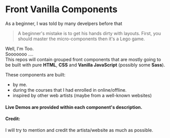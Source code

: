 # Front Vanilla Components

As a beginner, I was told by many develpers before that
> A beginner's mistake is to get his hands dirty with layouts. First, you should master the micro-components then it's a Lego game.

Well, I'm Too.  
Sooooooo ....  
This repos will contain grouped front components that are mostly going to be built with pure **HTML**, **CSS** and **Vanilla JavaScript** (possibly some **Sass**).

These components are built:
- by me.
- during the courses that I had enrolled in online/offline.
- inspired by other web artists (maybe from a well-known websites)

#### Live Demos are provided within each component's description.

#### Credit:
I will try to mention and credit the artista/website as much as possible. 
 
